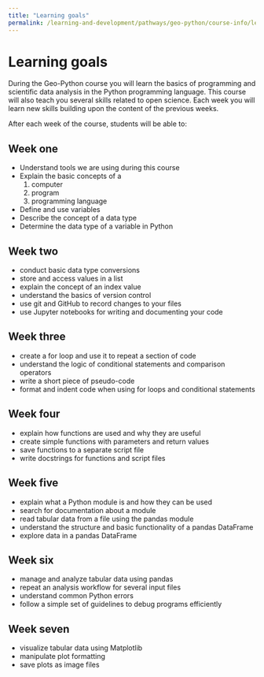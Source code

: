 ```yaml
---
title: "Learning goals"
permalink: /learning-and-development/pathways/geo-python/course-info/learning-goals/
---
```



# Learning goals

During the Geo-Python course you will learn the basics of programming
and scientific data analysis in the Python programming language. This
course will also teach you several skills related to open science. Each
week you will learn new skills building upon the content of the previous
weeks.

After each week of the course, students will be able to:

## Week one

-   Understand tools we are using during this course
-   Explain the basic concepts of a
    1.  computer
    2.  program
    3.  programming language
-   Define and use variables
-   Describe the concept of a data type
-   Determine the data type of a variable in Python

## Week two

-   conduct basic data type conversions
-   store and access values in a list
-   explain the concept of an index value
-   understand the basics of version control
-   use git and GitHub to record changes to your files
-   use Jupyter notebooks for writing and documenting your code

## Week three

-   create a for loop and use it to repeat a section of code
-   understand the logic of conditional statements and comparison
    operators
-   write a short piece of pseudo-code
-   format and indent code when using for loops and conditional
    statements

## Week four

-   explain how functions are used and why they are useful
-   create simple functions with parameters and return values
-   save functions to a separate script file
-   write docstrings for functions and script files

## Week five

-   explain what a Python module is and how they can be used
-   search for documentation about a module
-   read tabular data from a file using the pandas module
-   understand the structure and basic functionality of a pandas
    DataFrame
-   explore data in a pandas DataFrame

## Week six

-   manage and analyze tabular data using pandas
-   repeat an analysis workflow for several input files
-   understand common Python errors
-   follow a simple set of guidelines to debug programs efficiently

## Week seven

-   visualize tabular data using Matplotlib
-   manipulate plot formatting
-   save plots as image files
